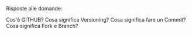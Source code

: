 Risposte alle domande:

Cos'è GITHUB?
Cosa significa Versioning?
Cosa significa fare un Commit?
Cosa significa Fork e Branch?

